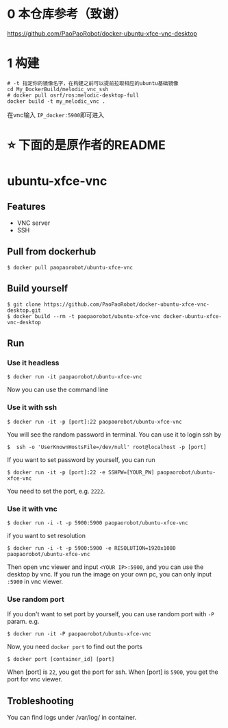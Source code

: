 # 0 本仓库参考（致谢）

https://github.com/PaoPaoRobot/docker-ubuntu-xfce-vnc-desktop





# 1 构建



```shell
# -t 指定你的镜像名字，在构建之前可以提前拉取相应的ubuntu基础镜像
cd My_DockerBuild/melodic_vnc_ssh
# docker pull osrf/ros:melodic-desktop-full
docker build -t my_melodic_vnc .
```

在vnc输入 `IP_docker:5900`即可进入









#  :star: 下面的是原作者的README



ubuntu-xfce-vnc
=========================

## Features
- VNC server
- SSH

## Pull from dockerhub

```
$ docker pull paopaorobot/ubuntu-xfce-vnc
```

## Build yourself

```
$ git clone https://github.com/PaoPaoRobot/docker-ubuntu-xfce-vnc-desktop.git
$ docker build --rm -t paopaorobot/ubuntu-xfce-vnc docker-ubuntu-xfce-vnc-desktop
```

## Run

### Use it headless
```
$ docker run -it paopaorobot/ubuntu-xfce-vnc
```
Now you can use the command line

### Use it with ssh
```
$ docker run -it -p [port]:22 paopaorobot/ubuntu-xfce-vnc
```
You will see the random password in terminal. You can use it to login ssh by
```
$  ssh -o 'UserKnownHostsFile=/dev/null' root@localhost -p [port]
```
If you want to set password by yourself, you can run 
```
$ docker run -it -p [port]:22 -e SSHPW=[YOUR_PW] paopaorobot/ubuntu-xfce-vnc
```

You need to set the port, e.g. `2222`. 

### Use it with vnc
```
$ docker run -i -t -p 5900:5900 paopaorobot/ubuntu-xfce-vnc
```
if you want to set resolution
```
$ docker run -i -t -p 5900:5900 -e RESOLUTION=1920x1080 paopaorobot/ubuntu-xfce-vnc
```

Then open vnc viewer and input `<YOUR IP>:5900`, and you can use the desktop by vnc. If you run the image on your own pc, you can only input `:5900` in vnc viewer.

### Use random port
If you don't want to set port by yourself, you can use random port with `-P` param. e.g.
```
$ docker run -it -P paopaorobot/ubuntu-xfce-vnc
```
Now, you need `docker port` to find out the ports
```
$ docker port [container_id] [port]
```
When [port] is `22`, you get the port for ssh. When [port] is `5900`, you get the port for vnc viewer.

## Trobleshooting
You can find logs under /var/log/ in container.

